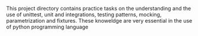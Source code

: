 This project directory contains practice tasks on the understanding and the use of unittest, unit and integrations, testing patterns, mocking, parametrization and fixtures. These knoweldge are very essential in the use of python programming language

